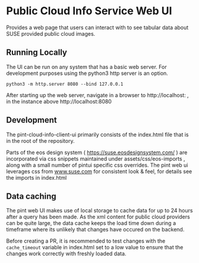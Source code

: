 Public Cloud Info Service Web UI
================================

Provides a web page that users can interact with to see tabular data about 
SUSE provided public cloud images. 


Running Locally
---------------

The UI can be run on any system that has a basic web server. For development
purposes using the python3 http server is an option.

```
python3 -m http.server 8080 --bind 127.0.0.1
```

After starting up the web server, navigate in a browser to
http://localhost:<port>  , in the instance above http://localhost:8080


Development
-----------

The pint-cloud-info-client-ui primarily consists of the index.html file
that is in the root of the repository. 

Parts of the eos design system ( https://suse.eosdesignsystem.com/ ) are
incorporated via css snippets maintained under assets/css/eos-imports ,
along with a small number of pintui specific css overrides. The pint
web ui leverages css from www.suse.com for consistent look & feel, for
details see the imports in index.html

Data caching
------------

The pint web UI makes use of local storage to cache data for up to 24 hours
after a query has been made. As the xml content for public cloud providers
can be quite large, the data cache keeps the load time down during a timeframe
where its unlikely that changes have occured on the backend.

Before creating a PR, it is recommended to test changes with the
`cache_timeout` variable in index.html set to a low value to ensure that the
changes work correctly with freshly loaded data.
